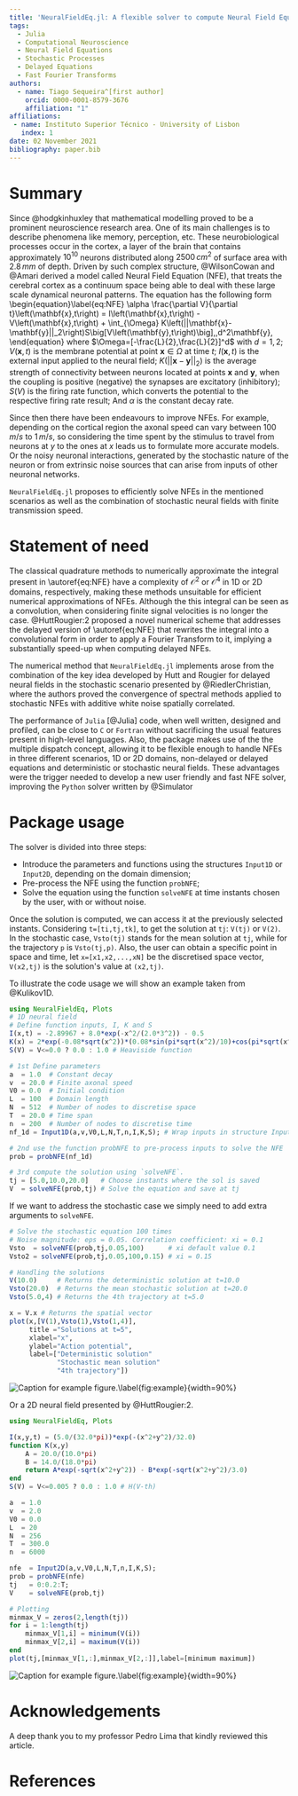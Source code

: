 ```yaml
---
title: 'NeuralFieldEq.jl: A flexible solver to compute Neural Field Equations in several scenarios'
tags:
  - Julia
  - Computational Neuroscience
  - Neural Field Equations
  - Stochastic Processes
  - Delayed Equations
  - Fast Fourier Transforms
authors:
  - name: Tiago Sequeira^[first author]
    orcid: 0000-0001-8579-3676
    affiliation: "1"
affiliations:
 - name: Instituto Superior Técnico - University of Lisbon
   index: 1
date: 02 November 2021
bibliography: paper.bib
---
```


# Summary

Since @hodgkinhuxley that mathematical modelling proved to be a prominent neuroscience research area. One of its main challenges is to describe phenomena like memory, perception, etc. These neurobiological processes occur in the cortex, a layer of the brain that contains approximately $10^{10}$ neurons distributed along $2500\,cm^2$ of surface area with $2.8\,mm$ of depth. Driven by such complex structure, @WilsonCowan and @Amari derived a model called Neural Field Equation (NFE), that treats the cerebral cortex as a continuum space being able to deal with these large scale dynamical neuronal patterns. The equation has the following form
\begin{equation}\label{eq:NFE}
  \alpha \frac{\partial V}{\partial t}\left(\mathbf{x},t\right) = I\left(\mathbf{x},t\right) - V\left(\mathbf{x},t\right) + \int_{\Omega} K\left(||\mathbf{x}-\mathbf{y}||_2\right)S\big[V\left(\mathbf{y},t\right)\big]\,\,d^2\mathbf{y},
\end{equation}
where $\Omega=[-\frac{L}{2},\frac{L}{2}]^d$ with $d=1,2$; $V(\mathbf{x},t)$ is the membrane potential at point $\mathbf{x} \in \Omega$ at time $t$; $I(\mathbf{x},t)$ is the external input applied to the neural field; $K\left(||\mathbf{x}-\mathbf{y}||_2\right)$ is the average strength of connectivity between neurons located at points $\mathbf{x}$ and $\mathbf{y}$, when the coupling is positive (negative) the synapses are excitatory (inhibitory); $S(V)$ is the firing rate function, which converts the potential to the respective firing rate result; And $\alpha$ is the constant decay rate.

Since then there have been endeavours to improve NFEs. For example, depending on the cortical region the axonal speed can vary between $100\,m/s$ to $1\,m/s$, so considering the time spent by the stimulus to travel from neurons at $y$ to the ones at $x$ leads us to formulate more accurate models. Or the noisy neuronal interactions, generated by the stochastic nature of the neuron or from extrinsic noise sources that can arise from inputs of other neuronal networks.

`NeuralFieldEq.jl` proposes to efficiently solve NFEs in the mentioned scenarios as well as the combination of stochastic neural fields with finite transmission speed.

# Statement of need

The classical quadrature methods to numerically approximate the integral present in \autoref{eq:NFE} have a complexity of $\mathcal{O}^{2}$ or $\mathcal{O}^{4}$ in 1D or 2D domains, respectively, making these methods unsuitable for efficient numerical approximations of NFEs. Although the this integral can be seen as a convolution, when considering finite signal velocities is no longer the case. @HuttRougier:2 proposed a novel numerical scheme that addresses the delayed version of \autoref{eq:NFE} that rewrites the integral into a convolutional form in order to apply a Fourier Transform to it, implying a substantially speed-up when computing delayed NFEs.

The numerical method that `NeuralFieldEq.jl` implements arose from the combination of the key idea developed by Hutt and Rougier for delayed neural fields in the stochastic scenario presented by @RiedlerChristian, where the authors proved the convergence of spectral methods applied to stochastic NFEs with additive white noise spatially correlated.

The performance of `Julia` [@Julia] code, when well written, designed and profiled, can be close to `C` or `Fortran` without sacrificing the usual features present in high-level languages. Also, the package makes use of the the multiple dispatch concept, allowing it to be flexible enough to handle NFEs in three different scenarios, 1D or 2D domains, non-delayed or delayed equations and deterministic or stochastic neural fields. These advantages were the trigger needed to develop a new user friendly and fast NFE solver, improving the `Python` solver written by @Simulator

# Package usage

The solver is divided into three steps:
- Introduce the parameters and functions using the structures `Input1D` or `Input2D`, depending on the domain dimension;
- Pre-process the NFE using the function `probNFE`;
- Solve the equation using the function `solveNFE` at time instants chosen by the user, with or without noise.

Once the solution is computed, we can access it at the previously selected instants. Considering `t=[ti,tj,tk]`, to get the solution at `tj`: `V(tj)` or `V(2)`. In the stochastic case, `Vsto(tj)` stands for the mean solution at `tj`, while for the trajectory `p` is `Vsto(tj,p)`. Also, the user can obtain a specific point in space and time, let `x=[x1,x2,...,xN]` be the discretised space vector, `V(x2,tj)` is the solution's value at `(x2,tj)`.

To illustrate the code usage we will show an example taken from @Kulikov1D.
```julia
using NeuralFieldEq, Plots
# 1D neural field
# Define function inputs, I, K and S
I(x,t) = -2.89967 + 8.0*exp(-x^2/(2.0*3^2)) - 0.5
K(x) = 2*exp(-0.08*sqrt(x^2))*(0.08*sin(pi*sqrt(x^2)/10)+cos(pi*sqrt(x^2)/10))
S(V) = V<=0.0 ? 0.0 : 1.0 # Heaviside function

# 1st Define parameters
a  = 1.0  # Constant decay      
v  = 20.0 # Finite axonal speed
V0 = 0.0  # Initial condition
L  = 100  # Domain length
N  = 512  # Number of nodes to discretise space
T  = 20.0 # Time span
n  = 200  # Number of nodes to discretise time
nf_1d = Input1D(a,v,V0,L,N,T,n,I,K,S); # Wrap inputs in structure Input1D

# 2nd use the function probNFE to pre-process inputs to solve the NFE
prob = probNFE(nf_1d)

# 3rd compute the solution using `solveNFE`.
tj = [5.0,10.0,20.0]   # Choose instants where the sol is saved
V  = solveNFE(prob,tj) # Solve the equation and save at tj
```
If we want to address the stochastic case we simply need to add extra arguments to `solveNFE`.
```julia
# Solve the stochastic equation 100 times
# Noise magnitude: eps = 0.05. Correlation coefficient: xi = 0.1
Vsto  = solveNFE(prob,tj,0.05,100)      # xi default value 0.1
Vsto2 = solveNFE(prob,tj,0.05,100,0.15) # xi = 0.15

# Handling the solutions
V(10.0)     # Returns the deterministic solution at t=10.0
Vsto(20.0)  # Returns the mean stochastic solution at t=20.0
Vsto(5.0,4) # Returns the 4th trajectory at t=5.0

x = V.x # Returns the spatial vector
plot(x,[V(1),Vsto(1),Vsto(1,4)],
     title ="Solutions at t=5",
     xlabel="x",
     ylabel="Action potential",
     label=["Deterministic solution"
            "Stochastic mean solution"
            "4th trajectory"])
```
![Caption for example figure.\label{fig:example}](plots1D.png){width=90%}

Or a 2D neural field presented by @HuttRougier:2.
```julia
using NeuralFieldEq, Plots

I(x,y,t) = (5.0/(32.0*pi))*exp(-(x^2+y^2)/32.0)
function K(x,y)
    A = 20.0/(10.0*pi)
    B = 14.0/(18.0*pi)
    return A*exp(-sqrt(x^2+y^2)) - B*exp(-sqrt(x^2+y^2)/3.0)
end
S(V) = V<=0.005 ? 0.0 : 1.0 # H(V-th)

a  = 1.0
v  = 2.0
V0 = 0.0
L  = 20
N  = 256
T  = 300.0
n  = 6000

nfe  = Input2D(a,v,V0,L,N,T,n,I,K,S);
prob = probNFE(nfe)
tj   = 0:0.2:T;
V    = solveNFE(prob,tj)

# Plotting
minmax_V = zeros(2,length(tj))
for i = 1:length(tj)
    minmax_V[1,i] = minimum(V(i))
    minmax_V[2,i] = maximum(V(i))
end
plot(tj,[minmax_V[1,:],minmax_V[2,:]],label=[minimum maximum])
```
![Caption for example figure.\label{fig:example}](plots2D.png){width=90%}

# Acknowledgements

A deep thank you to my professor Pedro Lima that kindly reviewed this article.

# References

